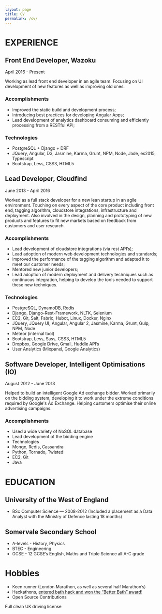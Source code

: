 ```yaml
---
layout: page
title: CV
permalink: /cv/
---
```


# EXPERIENCE

## Front End Developer, Wazoku
April 2016 - Present

Working as lead front end developer in an agile team. Focusing on UI development of new features as well as improving old ones.

### Accomplishments
* Improved the static build and development process;
* Introducing best practices for developing Angular Apps;
* Lead development of analytics dashboard consuming and efficiently processing from a RESTful API;

### Technologies
* PostgreSQL + Django + DRF
* JQuery, Angular, D3, Jasmine, Karma, Grunt, NPM, Node, Jade, es2015, Typescript
* Bootstrap, Less, CSS3, HTML5


## Lead Developer, Cloudfind
June  2013 - April 2016

Worked as a full stack developer for a new lean startup in an agile environment. Touching on every aspect of the core product including front end, tagging algorithm, cloudstore integrations, infrastructure and deployment. Also involved in the design, planning and prototyping of new products and features to fit new markets based on feedback from customers and user research.

### Accomplishments
* Lead development of cloudstore integrations (via rest API’s);
* Lead adoption of modern web development technologies and standards;
* Improved the performance of the tagging algorithm and adapted it to meet our customer needs;
* Mentored new junior developers;
* Lead adoption of modern deployment and delivery techniques such as continuous integration, helping to develop the tools needed to support these new techniques.

### Technologies
* PostgreSQL, DynamoDB, Redis
* Django, Django-Rest-Framework, NLTK, Selenium
* EC2, Git, Salt, Fabric, Hubot, Linux, Docker, Nginx
* JQuery, JQuery UI,  Angular, Angular 2, Jasmine, Karma, Grunt, Gulp, NPM, Node
* Meteor (internal tool)
* Bootstrap, Less, Sass, CSS3, HTML5
* Dropbox, Google Drive, Gmail, Huddle API’s
* User Analytics (Mixpanel, Google Analytics)

## Software Developer, Intelligent Optimisations (IO)
August  2012 -  June 2013

Helped to build an intelligent Google Ad exchange bidder. Worked primarily on the bidding system, developing it to work under the extreme conditions required by Google's Ad Exchange. Helping customers optimise their online advertising campaigns.

### Accomplishments
* Used a wide variety of NoSQL database
* Lead development of the bidding engine
* Technologies
* Mongo, Redis, Cassandra
* Python, Tornado, Twisted
* EC2, Git
* Java

# EDUCATION

## University of the West of England
* BSc Computer Science — 2008-2012 (Included a placement as a Data Analyst with the Ministry of Defence lasting 18 months)

## Somervale Secondary School
* A-levels - History, Physics
* BTEC - Engineering
* GCSE - 12 GCSE’s English, Maths and Triple Science all A-C grade


# Hobbies
* Keen runner (London Marathon, as well as several half Marathon’s)
* Hackathons, [entered bath hack and won the “Better Bath” award!](http://www.bathhacked.org/projects/team-expose-hacked21/)
* Open Source Contributions

Full clean UK driving license
